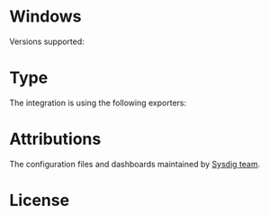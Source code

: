 # Windows


Versions supported: 

# Type

The integration is using the following exporters:


# Attributions
The configuration files and dashboards maintained by [Sysdig team](https://sysdig.com/).

# License